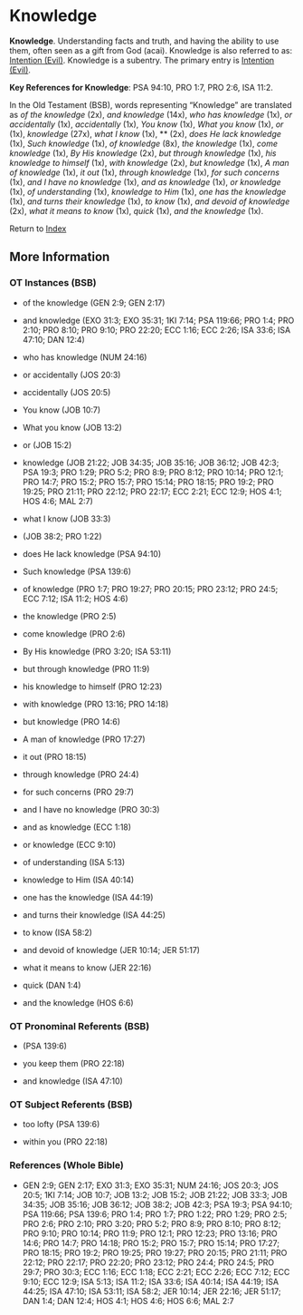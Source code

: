 # Knowledge
**Knowledge**. 
Understanding facts and truth, and having the ability to use them, often seen as a gift from God (acai). 
Knowledge is also referred to as: 
[Intention (Evil)](Intention.md). 
Knowledge is a subentry. The primary entry is 
[Intention (Evil)](Intention.md). 


**Key References for Knowledge**: 
PSA 94:10, PRO 1:7, PRO 2:6, ISA 11:2. 


In the Old Testament (BSB), words representing “Knowledge” are translated as 
*of the knowledge* (2x), *and knowledge* (14x), *who has knowledge* (1x), *or accidentally* (1x), *accidentally* (1x), *You know* (1x), *What you know* (1x), *or* (1x), *knowledge* (27x), *what I know* (1x), ** (2x), *does He lack knowledge* (1x), *Such knowledge* (1x), *of knowledge* (8x), *the knowledge* (1x), *come knowledge* (1x), *By His knowledge* (2x), *but through knowledge* (1x), *his knowledge to himself* (1x), *with knowledge* (2x), *but knowledge* (1x), *A man of knowledge* (1x), *it out* (1x), *through knowledge* (1x), *for such concerns* (1x), *and I have no knowledge* (1x), *and as knowledge* (1x), *or knowledge* (1x), *of understanding* (1x), *knowledge to Him* (1x), *one has the knowledge* (1x), *and turns their knowledge* (1x), *to know* (1x), *and devoid of knowledge* (2x), *what it means to know* (1x), *quick* (1x), *and the knowledge* (1x). 




Return to [Index](00-Index.md)

## More Information

### OT Instances (BSB)

* of the knowledge (GEN 2:9; GEN 2:17)

* and knowledge (EXO 31:3; EXO 35:31; 1KI 7:14; PSA 119:66; PRO 1:4; PRO 2:10; PRO 8:10; PRO 9:10; PRO 22:20; ECC 1:16; ECC 2:26; ISA 33:6; ISA 47:10; DAN 12:4)

* who has knowledge (NUM 24:16)

* or accidentally (JOS 20:3)

* accidentally (JOS 20:5)

* You know (JOB 10:7)

* What you know (JOB 13:2)

* or (JOB 15:2)

* knowledge (JOB 21:22; JOB 34:35; JOB 35:16; JOB 36:12; JOB 42:3; PSA 19:3; PRO 1:29; PRO 5:2; PRO 8:9; PRO 8:12; PRO 10:14; PRO 12:1; PRO 14:7; PRO 15:2; PRO 15:7; PRO 15:14; PRO 18:15; PRO 19:2; PRO 19:25; PRO 21:11; PRO 22:12; PRO 22:17; ECC 2:21; ECC 12:9; HOS 4:1; HOS 4:6; MAL 2:7)

* what I know (JOB 33:3)

*  (JOB 38:2; PRO 1:22)

* does He lack knowledge (PSA 94:10)

* Such knowledge (PSA 139:6)

* of knowledge (PRO 1:7; PRO 19:27; PRO 20:15; PRO 23:12; PRO 24:5; ECC 7:12; ISA 11:2; HOS 4:6)

* the knowledge (PRO 2:5)

* come knowledge (PRO 2:6)

* By His knowledge (PRO 3:20; ISA 53:11)

* but through knowledge (PRO 11:9)

* his knowledge to himself (PRO 12:23)

* with knowledge (PRO 13:16; PRO 14:18)

* but knowledge (PRO 14:6)

* A man of knowledge (PRO 17:27)

* it out (PRO 18:15)

* through knowledge (PRO 24:4)

* for such concerns (PRO 29:7)

* and I have no knowledge (PRO 30:3)

* and as knowledge (ECC 1:18)

* or knowledge (ECC 9:10)

* of understanding (ISA 5:13)

* knowledge to Him (ISA 40:14)

* one has the knowledge (ISA 44:19)

* and turns their knowledge (ISA 44:25)

* to know (ISA 58:2)

* and devoid of knowledge (JER 10:14; JER 51:17)

* what it means to know (JER 22:16)

* quick (DAN 1:4)

* and the knowledge (HOS 6:6)



### OT Pronominal Referents (BSB)

*  (PSA 139:6)

* you keep them (PRO 22:18)

* and knowledge (ISA 47:10)



### OT Subject Referents (BSB)

* too lofty (PSA 139:6)

* within you (PRO 22:18)



### References (Whole Bible)

* GEN 2:9; GEN 2:17; EXO 31:3; EXO 35:31; NUM 24:16; JOS 20:3; JOS 20:5; 1KI 7:14; JOB 10:7; JOB 13:2; JOB 15:2; JOB 21:22; JOB 33:3; JOB 34:35; JOB 35:16; JOB 36:12; JOB 38:2; JOB 42:3; PSA 19:3; PSA 94:10; PSA 119:66; PSA 139:6; PRO 1:4; PRO 1:7; PRO 1:22; PRO 1:29; PRO 2:5; PRO 2:6; PRO 2:10; PRO 3:20; PRO 5:2; PRO 8:9; PRO 8:10; PRO 8:12; PRO 9:10; PRO 10:14; PRO 11:9; PRO 12:1; PRO 12:23; PRO 13:16; PRO 14:6; PRO 14:7; PRO 14:18; PRO 15:2; PRO 15:7; PRO 15:14; PRO 17:27; PRO 18:15; PRO 19:2; PRO 19:25; PRO 19:27; PRO 20:15; PRO 21:11; PRO 22:12; PRO 22:17; PRO 22:20; PRO 23:12; PRO 24:4; PRO 24:5; PRO 29:7; PRO 30:3; ECC 1:16; ECC 1:18; ECC 2:21; ECC 2:26; ECC 7:12; ECC 9:10; ECC 12:9; ISA 5:13; ISA 11:2; ISA 33:6; ISA 40:14; ISA 44:19; ISA 44:25; ISA 47:10; ISA 53:11; ISA 58:2; JER 10:14; JER 22:16; JER 51:17; DAN 1:4; DAN 12:4; HOS 4:1; HOS 4:6; HOS 6:6; MAL 2:7



